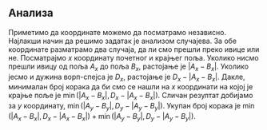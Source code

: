 ## Анализа

Приметимо да координате можемо да посматрамо независно. Најлакши начин да решимо задатак је анализом случајева. За обе координате разматрамо два случаја, да ли смо прешли преко ивице или не. Посматрајмо $x$ координату почетног и крајњег поља. Уколико нисмо прешли ивицу од поља $A_{x}$ до поља $B_{x}$, растојање је $|A_{x}-B_{x}|$. Уколико јесмо и дужина ворп-спејса је $D_{x}$, растојање је $D_{x}-|A_{x}-B_{x}|$.  Дакле, минималан број корака да би смо се нашли на $x$ координати на којој је крајње поље је $\min(|A_{x}-B_{x}|,D_{x}-|A_{x}-B_{x}|)$. Сличан резултат добијамо за $y$ координату,   $\min(|A_{y}-B_{y}|,D_{y}-|A_{y}-B_{y}|)$. Укупан број корака је $\min(|A_{x}-B_{x}|,D_{x}-|A_{x}-B_{x}|) + \min(|A_{y}-B_{y}|,D_{y}-|A_{y}-B_{y}|)$.
